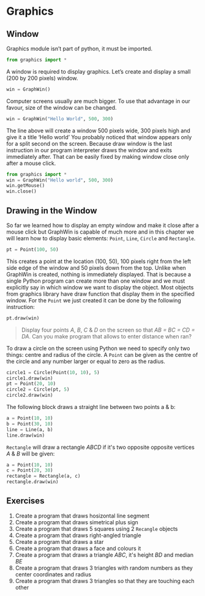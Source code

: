 # Graphics

## Window

Graphics module isn’t part of python, it must be imported.

```python
from graphics import *
```

A window is required to display graphics. Let’s create and display a small
(200 by 200 pixels) window.

```python
win = GraphWin()
```

Computer screens usually are much bigger. To use that advantage in our favour,
size of the window can be changed.

```python
win = GraphWin("Hello World", 500, 300)
```

The line above will create a window 500 pixels wide, 300 pixels high and give
it a title ‘Hello world’
You probably noticed that window appears only for a split second on the screen.
Because draw window is the last instruction in our program interpreter draws
the window and exits immediately after. That can be easily fixed by making
window close only after a mouse click.

```python
from graphics import *
win = GraphWin("Hello world", 500, 300)
win.getMouse()
win.close()
```

## Drawing in the Window

So far we learned how to display an empty window and make it close after a
mouse click but GraphWin is capable of much more and in this chapter we will
learn how to display basic elements: `Point`, `Line`, `Circle` and `Rectangle`.

```python    
pt = Point(100, 50)
```

This creates a point at the location (100, 50), 100 pixels right from the left
side edge of the window and 50 pixels down from the top. Unlike when GraphWin
is created, nothing is immediately displayed. That is because a single Python
program can create more than one window and we must explicitly say in which
window we want to display the object. Most objects from graphics library have
draw function that display them in the specified window. For the `Point` we
just created it can be done by the following instruction:

```python
pt.draw(win)
```

> Display four points _A_, _B_, _C_ & _D_ on the screen so that
> _AB = BC = CD = DA_. Can you make program that allows to enter distance when
> ran?

To draw a circle on the screen using Python we need to specify only two things:
centre and radius of the circle. A `Point` can be given as the centre of the
circle and any number larger or equal to zero as the radius.

```python
circle1 = Circle(Point(10, 10), 5)
circle1.draw(win)
pt = Point(20, 10)
circle2 = Circle(pt, 5)
circle2.draw(win)
```

The following block draws a straight line between two points a & b:

```python
a = Point(10, 10)
b = Point(30, 10)
line = Line(a, b)
line.draw(win)
```

`Rectangle` will draw a rectangle _ABCD_ if it's two opposite opposite vertices
_A_ & _B_ will be given:

```python
a = Point(10, 10)
c = Point(20, 30)
rectangle = Rectangle(a, c)
rectangle.draw(win)
```

## Exercises

1. Create a program that draws hosizontal line segment
2. Create a program that draws simetrical plus sign
3. Create a program that draws 5 squares using 2 `Recangle` objects
4. Create a program that draws right-angled triangle
5. Create a program that draws a star
6. Create a program that draws a face and colours it
7. Create a program that draws a triangle _ABC_, it's height _BD_ and median
_BE_
8. Create a program that draws 3 triangles with random numbers as they center
coordinates and radius
9. Create a program that draws 3 triangles so that they are touching each other
